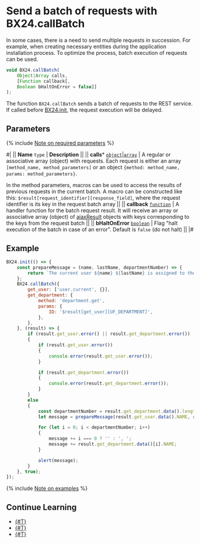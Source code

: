 # Send a batch of requests with BX24.callBatch

In some cases, there is a need to send multiple requests in succession. For example, when creating necessary entities during the application installation process. To optimize the process, batch execution of requests can be used.

```js
void BX24.callBatch(
    Object|Array calls,
    [Function callback[,
    Boolean bHaltOnError = false]]
);
```

The function `BX24.callBatch` sends a batch of requests to the REST service. If called before [BX24.init](../system-functions/bx24-init.md), the request execution will be delayed.

## Parameters

{% include [Note on required parameters](../../../_includes/required.md) %}

#|
|| **Name**
`type` | **Description** ||
|| **calls***
[`object`](../../data-types.md)\|[`array`](../../data-types.md) | A regular or associative array (object) with requests. Each request is either an array `[method_name, method_parameters]` or an object `{method: method_name, params: method_parameters}`. 

In the method parameters, macros can be used to access the results of previous requests in the current batch. A macro can be constructed like this: `$result[request_identifier][response_field]`, where the request identifier is its key in the request batch array ||
|| **callback**
[`function`](../../data-types.md) | A handler function for the batch request result. It will receive an array or associative array (object) of [ajaxResult](./bx24-call-method.md#ajax-result) objects with keys corresponding to the keys from the request batch ||
|| **bHaltOnError**
[`boolean`](../../data-types.md) | Flag "halt execution of the batch in case of an error". Default is `false` (do not halt) ||
|#

## Example

```js
BX24.init(() => {
    const prepareMessage = (name, lastName, departmentNumber) => {
        return `The current user ${name} ${lastName} is assigned to the departmen${departmentNumber > 1 ? 'ts ' : 't '}`;
    };
    BX24.callBatch({
        get_user: ['user.current', {}],
        get_department: {
            method: 'department.get',
            params: {
                ID: '$result[get_user][UF_DEPARTMENT]',
            },
        },
    }, (result) => {
        if (result.get_user.error() || result.get_department.error())
        {
            if (result.get_user.error())
            {
                console.error(result.get_user.error());
            }

            if (result.get_department.error())
            {
                console.error(result.get_department.error());
            }
        }
        else
        {
            const departmentNumber = result.get_department.data().length;
            let message = prepareMessage(result.get_user.data().NAME, result.get_user.data().LAST_NAME, departmentNumber);

            for (let i = 0; i < departmentNumber; i++)
            {
                message += i === 0 ? '' : ', ';
                message += result.get_department.data()[i].NAME;
            }

            alert(message);
        }
    }, true);
});
```

{% include [Note on examples](../../../_includes/examples.md) %}

## Continue Learning

- [{#T}](./bx24-call-bind.md)
- [{#T}](./bx24-call-unbind.md)
- [{#T}](./bx24-call-method.md)